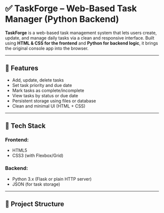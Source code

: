 # ✅ TaskForge – Web-Based Task Manager (Python Backend)

**TaskForge** is a web-based task management system that lets users create, update, and manage daily tasks via a clean and responsive interface. Built using **HTML & CSS for the frontend** and **Python for backend logic**, it brings the original console app into the browser.

---

## 📌 Features

- Add, update, delete tasks
- Set task priority and due date
- Mark tasks as complete/incomplete
- View tasks by status or due date
- Persistent storage using files or database
- Clean and minimal UI (HTML + CSS)

---

## 🧰 Tech Stack

### Frontend:
- HTML5
- CSS3 (with Flexbox/Grid)

### Backend:
- Python 3.x (Flask or plain HTTP server)
- JSON (for task storage)

---

## 📂 Project Structure

